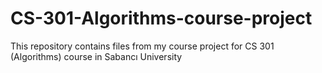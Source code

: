 # CS-301-Algorithms-course-project
This repository contains files from my course project for CS 301 (Algorithms) course in Sabancı University
